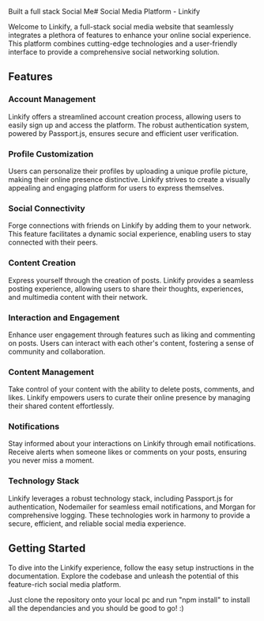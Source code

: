 Built a full stack Social Me# Social Media Platform - Linkify

Welcome to Linkify, a full-stack social media website that seamlessly integrates a plethora of features to enhance your online social experience. This platform combines cutting-edge technologies and a user-friendly interface to provide a comprehensive social networking solution.

## Features

### Account Management
Linkify offers a streamlined account creation process, allowing users to easily sign up and access the platform. The robust authentication system, powered by Passport.js, ensures secure and efficient user verification.

### Profile Customization
Users can personalize their profiles by uploading a unique profile picture, making their online presence distinctive. Linkify strives to create a visually appealing and engaging platform for users to express themselves.

### Social Connectivity
Forge connections with friends on Linkify by adding them to your network. This feature facilitates a dynamic social experience, enabling users to stay connected with their peers.

### Content Creation
Express yourself through the creation of posts. Linkify provides a seamless posting experience, allowing users to share their thoughts, experiences, and multimedia content with their network.

### Interaction and Engagement
Enhance user engagement through features such as liking and commenting on posts. Users can interact with each other's content, fostering a sense of community and collaboration.

### Content Management
Take control of your content with the ability to delete posts, comments, and likes. Linkify empowers users to curate their online presence by managing their shared content effortlessly.

### Notifications
Stay informed about your interactions on Linkify through email notifications. Receive alerts when someone likes or comments on your posts, ensuring you never miss a moment.

### Technology Stack

Linkify leverages a robust technology stack, including Passport.js for authentication, Nodemailer for seamless email notifications, and Morgan for comprehensive logging. These technologies work in harmony to provide a secure, efficient, and reliable social media experience.

## Getting Started

To dive into the Linkify experience, follow the easy setup instructions in the documentation. Explore the codebase and unleash the potential of this feature-rich social media platform.

Just clone the repository onto your local pc and run "npm install" to install all the dependancies and you should be good to go! :)
